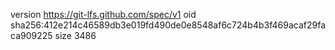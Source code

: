 version https://git-lfs.github.com/spec/v1
oid sha256:412e214c46589db3e019fd490de0e8548af6c724b4b3f469acaf29faca909225
size 3486
